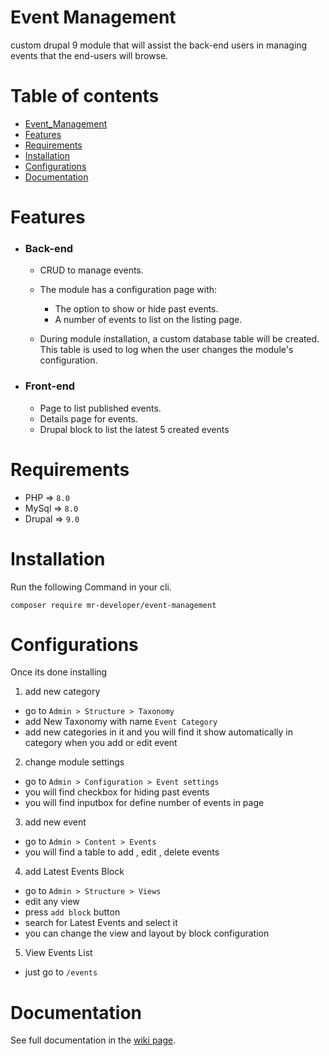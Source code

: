 # Event Management

custom drupal 9 module that will assist the back-end users in managing events that the end-users will browse.


# Table of contents
- [Event_Management](#event-management)
- [Features](#features)
- [Requirements](#requirements)
- [Installation](#installation)
- [Configurations](#configurations)
- [Documentation](#documentation)


# Features
* ### Back-end
    * CRUD to manage events.
    * The module has a configuration page with:

        * The option to show or hide past events.
        * A number of events to list on the listing page.

    * During module installation, a custom database table will be created. This table is used to log when the user changes the module's configuration.


* ### Front-end
    * Page to list published events.
    * Details page for events.
    * Drupal block to list the latest 5 created events

# Requirements
- PHP => `8.0`
- MySql => `8.0`
- Drupal => `9.0`

# Installation

Run the following Command in your cli.

`composer require mr-developer/event-management`

# Configurations

Once its done installing

1. add new category
  - go to `Admin > Structure > Taxonomy`
  - add New Taxonomy with name `Event Category`
  - add new categories in it and you will find it show automatically in category when you add or edit event

2. change module settings
  - go to `Admin > Configuration > Event settings`
  - you will find checkbox for hiding past events
  - you will find inputbox for define number of events in page

3. add new event
  - go to `Admin > Content > Events`
  - you will find a table to add , edit , delete events

4. add Latest Events Block
  - go to `Admin > Structure > Views`
  - edit any view
  - press `add block` button
  - search for Latest Events and select it
  - you can change the view and layout by block configuration

5. View Events List
  - just go to `/events`


# Documentation

See full documentation in the [wiki page](https://github.com/mr-developer/event-management/wiki).
